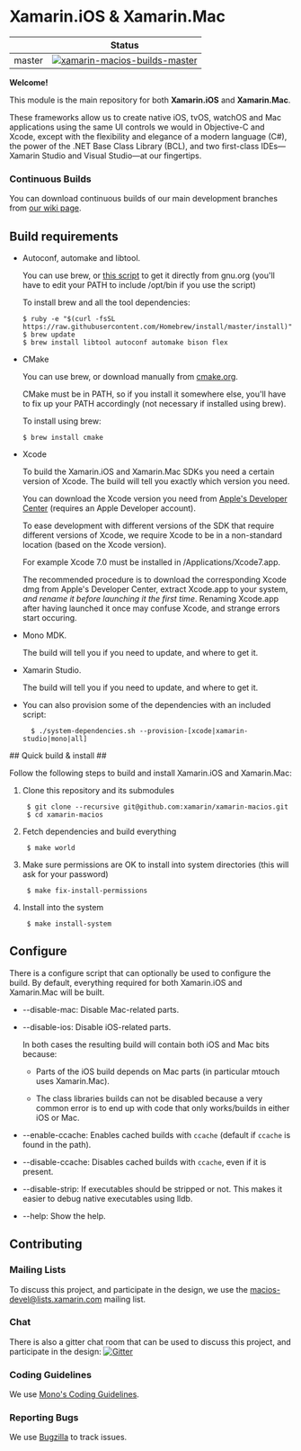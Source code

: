 # Xamarin.iOS & Xamarin.Mac #

|              | Status                                    |
|--------------|-------------------------------------------|
| master       | [![xamarin-macios-builds-master][1]][2]   |

[1]: https://jenkins.mono-project.com/view/Xamarin.MaciOS/job/xamarin-macios-builds-master/badge/icon
[2]: https://jenkins.mono-project.com/view/Xamarin.MaciOS/job/xamarin-macios-builds-master

**Welcome!**

This module is the main repository for both **Xamarin.iOS** and **Xamarin.Mac**.

These frameworks allow us to create native iOS, tvOS, watchOS and Mac applications using the same UI controls we would in Objective-C and Xcode, except with the flexibility and elegance of a modern language (C#), the power of the .NET Base Class Library (BCL), and two first-class IDEs&mdash;Xamarin Studio and Visual Studio&mdash;at our fingertips.

### Continuous Builds ###

You can download continuous builds of our main development branches from [our wiki page](https://github.com/xamarin/xamarin-macios/wiki#continuous-builds).

## Build requirements ##

* Autoconf, automake and libtool.

  You can use brew, or [this script](https://gist.github.com/rolfbjarne/3a979187ddd0855da073) to get
  it directly from gnu.org (you'll have to edit your PATH to include /opt/bin if you use the script)
	
  To install brew and all the tool dependencies:

      $ ruby -e "$(curl -fsSL https://raw.githubusercontent.com/Homebrew/install/master/install)"
      $ brew update
      $ brew install libtool autoconf automake bison flex

* CMake

  You can use brew, or download manually from [cmake.org](https://cmake.org/download/).

  CMake must be in PATH, so if you install it somewhere else, you'll have to
  fix up your PATH accordingly (not necessary if installed using brew).

  To install using brew:

      $ brew install cmake

* Xcode

  To build the Xamarin.iOS and Xamarin.Mac SDKs you need a certain version of Xcode.
  The build will tell you exactly which version you need.

  You can download the Xcode version you need from [Apple's Developer Center](https://developer.apple.com/downloads/index.action?name=Xcode)
  (requires an Apple Developer account).

  To ease development with different versions of the SDK that require different versions
  of Xcode, we require Xcode to be in a non-standard location (based on the Xcode version).

  For example Xcode 7.0 must be installed in /Applications/Xcode7.app.

  The recommended procedure is to download the corresponding Xcode dmg from Apple's
  Developer Center, extract Xcode.app to your system, _and rename it before
  launching it the first time_. Renaming Xcode.app after having launched it
  once may confuse Xcode, and strange errors start occuring.

* Mono MDK.

  The build will tell you if you need to update, and where to get it.

* Xamarin Studio.

  The build will tell you if you need to update, and where to get it.

* You can also provision some of the dependencies with an included script:

        $ ./system-dependencies.sh --provision-[xcode|xamarin-studio|mono|all]

## Quick build & install ##

Follow the following steps to build and install Xamarin.iOS and Xamarin.Mac:

1. Clone this repository and its submodules

        $ git clone --recursive git@github.com:xamarin/xamarin-macios.git
        $ cd xamarin-macios

2. Fetch dependencies and build everything

        $ make world

3. Make sure permissions are OK to install into system directories (this will ask for your password)

        $ make fix-install-permissions

4. Install into the system

        $ make install-system

## Configure ##

There is a configure script that can optionally be used to configure the build.
By default, everything required for both Xamarin.iOS and Xamarin.Mac will be built.

* --disable-mac: Disable Mac-related parts.
* --disable-ios: Disable iOS-related parts.

    In both cases the resulting build will contain both iOS and Mac bits because:

    * Parts of the iOS build depends on Mac parts (in particular mtouch uses
      Xamarin.Mac).

    * The class libraries builds can not be disabled because a very common error
      is to end up with code that only works/builds in either iOS or Mac.

* --enable-ccache: Enables cached builds with `ccache` (default if `ccache` is found in the path).
* --disable-ccache: Disables cached builds with `ccache`, even if it is present.
* --disable-strip: If executables should be stripped or not. This makes it easier
  to debug native executables using lldb.
* --help: Show the help.

## Contributing ##

### Mailing Lists

To discuss this project, and participate in the design, we use the [macios-devel@lists.xamarin.com](http://lists.xamarin.com/mailman/listinfo/macios-devel) mailing list.   

### Chat

There is also a gitter chat room that can be used to discuss this project, and participate in the design: 
[![Gitter](https://badges.gitter.im/Join%20Chat.svg)](https://gitter.im/xamarin/xamarin-macios?utm_source=badge&utm_medium=badge&utm_campaign=pr-badge&utm_content=badge)

### Coding Guidelines

We use [Mono's Coding Guidelines](http://www.mono-project.com/community/contributing/coding-guidelines/).

### Reporting Bugs

We use [Bugzilla](https://bugzilla.xamarin.com/newbug) to track issues.

